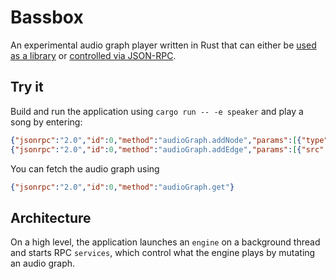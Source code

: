 # Bassbox
An experimental audio graph player written in Rust that can either be [used as a library](core/README.md) or [controlled via JSON-RPC](app/README.md).

## Try it
Build and run the application using `cargo run -- -e speaker` and play a song by entering:

```json
{"jsonrpc":"2.0","id":0,"method":"audioGraph.addNode","params":[{"type":"File","filePath":"path/to/song.mp3"}]}
{"jsonrpc":"2.0","id":0,"method":"audioGraph.addEdge","params":[{"src":1,"dest":0}]}
```

You can fetch the audio graph using

```json
{"jsonrpc":"2.0","id":0,"method":"audioGraph.get"}
```

## Architecture
On a high level, the application launches an `engine` on a background thread and starts RPC `services`, which control what the engine plays by mutating an audio graph.
